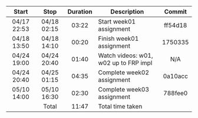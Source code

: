 |  Start    |   Stop    | Duration |         Description                   |  Commit |
|:---------:|:---------:|:--------:|---------------------------------------|:-------:|
|04/17 22:53|04/18 02:15|   03:22  | Start week01 assignment               | ff54d18 |
|04/18 13:50|04/18 14:10|   00:20  | Finish week01 assignment              | 1750335 |
|04/24 19:00|04/24 20:40|   01:40  | Watch videos: w01, w02 up to FRP impl | N/A     |
|04/24 20:40|04/25 01:15|   04:35  | Complete week02 assignment            | 0a10acc |
|05/10 14:00|05/10 16:30|   02:30  | Complete week03 assignment            | 788fee0 |
|           | Total     |   11:47  | Total time taken                      |         |
